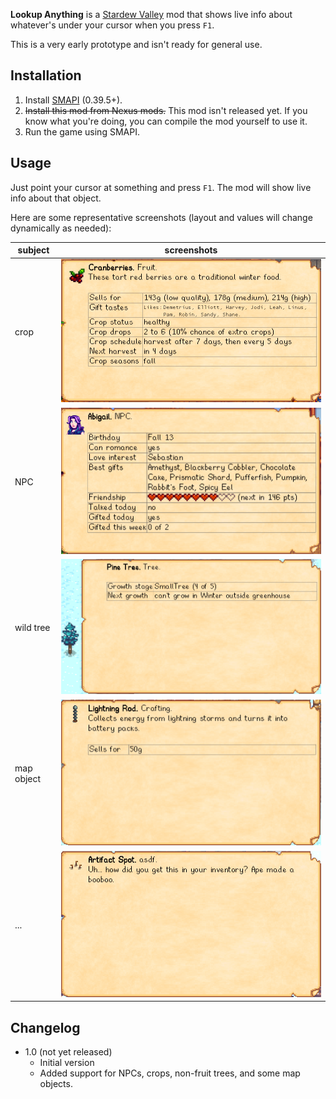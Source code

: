 **Lookup Anything** is a [Stardew Valley](http://stardewvalley.net/) mod that shows live info about
whatever's under your cursor when you press `F1`.

This is a very early prototype and isn't ready for general use.

## Installation
1. Install [SMAPI](https://github.com/ClxS/SMAPI) (0.39.5+).
2. <s>Install this mod from Nexus mods.</s> This mod isn't released yet. If you know what you're
   doing, you can compile the mod yourself to use it.
3. Run the game using SMAPI.

## Usage
Just point your cursor at something and press `F1`. The mod will show live info about that object.

Here are some representative screenshots (layout and values will change dynamically as needed):

| subject    | screenshots |
| ---------- | ----------- |
| crop       | ![](screenshots/crop.png) |
| NPC        | ![](screenshots/npc.png) |
| wild tree  | ![](screenshots/wild-tree.png) |
| map object | ![](screenshots/map-object.png) |
| ...        | ![](screenshots/artifact-spot.png) |

## Changelog
* 1.0 (not yet released)
  * Initial version
  * Added support for NPCs, crops, non-fruit trees, and some map objects.